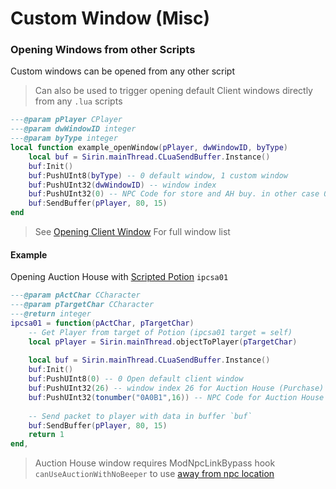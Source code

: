 # Custom Window (Misc)

### Opening Windows from other Scripts
Custom windows can be opened from any other script

> Can also be used to trigger opening default Client windows directly from any `.lua` scripts

```lua
---@param pPlayer CPlayer
---@param dwWindowID integer
---@param byType integer
local function example_openWindow(pPlayer, dwWindowID, byType)
	local buf = Sirin.mainThread.CLuaSendBuffer.Instance()
	buf:Init()
	buf:PushUInt8(byType) -- 0 default window, 1 custom window
	buf:PushUInt32(dwWindowID) -- window index
	buf:PushUInt32(0) -- NPC Code for store and AH buy. in other case 0. Example: tonumber("01234", 16)
	buf:SendBuffer(pPlayer, 80, 15)
end
```

> See [Opening Client Window](/lua/features/customwindow/stateFlags.md#open-custom-windows-client-action) For full window list

#### Example

Opening Auction House with [Scripted Potion](/lua/features/potions.md#scripted-potions-sirin-040) `ipcsa01`

```lua
---@param pActChar CCharacter
---@param pTargetChar CCharacter
---@return integer
ipcsa01 = function(pActChar, pTargetChar)
	-- Get Player from target of Potion (ipcsa01 target = self)
	local pPlayer = Sirin.mainThread.objectToPlayer(pTargetChar)
	
	local buf = Sirin.mainThread.CLuaSendBuffer.Instance()
	buf:Init()
	buf:PushUInt8(0) -- 0 Open default client window
	buf:PushUInt32(26) -- window index 26 for Auction House (Purchase)
	buf:PushUInt32(tonumber("0A0B1",16)) -- NPC Code for Auction House
	
	-- Send packet to player with data in buffer `buf`
	buf:SendBuffer(pPlayer, 80, 15)
    return 1
end,
```

> Auction House window requires ModNpcLinkBypass hook `canUseAuctionWithNoBeeper` to use  [away from npc location](/lua/features/customwindow/stateFlags.md#modnpclinkbypass)